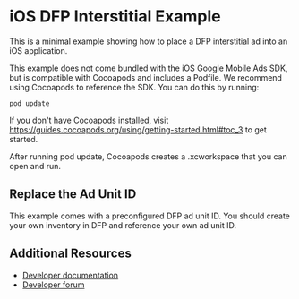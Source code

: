 iOS DFP Interstitial Example
============================
This is a minimal example showing how to place a DFP interstitial ad into an
iOS application.

This example does not come bundled with the iOS Google Mobile Ads SDK, but is
compatible with Cocoapods and includes a Podfile. We recommend using Cocoapods
to reference the SDK. You can do this by running:

`pod update`

If you don't have Cocoapods installed, visit
https://guides.cocoapods.org/using/getting-started.html#toc_3 to get started.

After running pod update, Cocoapods creates a .xcworkspace that you can open
and run.

Replace the Ad Unit ID
----------------------
This example comes with a preconfigured DFP ad unit ID. You should create your
own inventory in DFP and reference your own ad unit ID.

Additional Resources
--------------------
* [Developer documentation](https://developers.google.com/mobile-ads-sdk)
* [Developer forum](https://groups.google.com/group/google-admob-ads-sdk)
